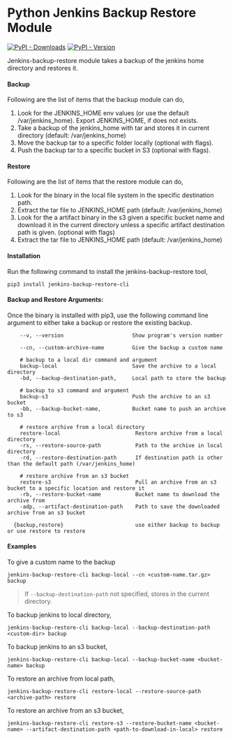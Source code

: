 # Python Jenkins Backup Restore Module

[![PyPI - Downloads](https://img.shields.io/pypi/dm/jenkins-backup-restore-cli?style=plastic)](https://pypi.org/project/jenkins-backup-restore-cli/)
[![PyPI - Version](https://img.shields.io/pypi/v/jenkins-backup-restore-cli?style=plasticl&logo=pypi)](https://pypi.org/project/jenkins-backup-restore-cli/)

Jenkins-backup-restore module takes a backup of the jenkins home directory and restores it.

#### Backup

Following are the list of items that the backup module can do,

1. Look for the JENKINS_HOME env values (or use the default /var/jenkins_home). Export JENKINS_HOME, if does not exists.
2. Take a backup of the jenkins_home with tar and stores it in current directory (default: /var/jenkins_home)
3. Move the backup tar to a specific folder locally (optional with flags).
4. Push the backup tar to a specific bucket in S3 (optional with flags). 

#### Restore
Following are the list of items that the restore module can do,

1. Look for the binary in the local file system in the specific destination path.
2. Extract the tar file to JENKINS_HOME path (default: /var/jenkins_home)
3. Look for the a artifact binary in the s3 given a specific bucket name and download it in the current directory unless a specific artifact destination path is given. (optional with flags)
4. Extract the tar file to JENKINS_HOME path (default: /var/jenkins_home)

#### Installation
Run the following command to install the jenkins-backup-restore tool,
```
pip3 install jenkins-backup-restore-cli
```

#### Backup and Restore Arguments:
Once the binary is installed with pip3, use the following command line argument to either take a backup or restore the existing backup.
 
```
    --v, --version                      Show program's version number

    --cn, --custom-archive-name         Give the backup a custom name
    
    # backup to a local dir command and argument
    backup-local                        Save the archive to a local directory
    -bd, --backup-destination-path,     Local path to store the backup
    
    # backup to s3 command and argument
    backup-s3                           Push the archive to an s3 bucket
    -bb, --backup-bucket-name,          Bucket name to push an archive to s3
    
    # restore archive from a local directory 
    restore-local                        Restore archive from a local directory
    -rs, --restore-source-path           Path to the archive in local directory
    -rd, --restore-destination-path      If destination path is other than the default path (/var/jenkins_home)
    
    # restore archive from an s3 bucket
    restore-s3                           Pull an archive from an s3 bucket to a specific location and restore it
    -rb, --restore-bucket-name           Bucket name to download the archive from
    -adp, --artifact-destination-path    Path to save the downloaded archive from an s3 bucket

  {backup,restore}                       use either backup to backup or use restore to restore
```

#### Examples

To give a custom name to the backup
```
jenkins-backup-restore-cli backup-local --cn <custom-name.tar.gz> backup
```
> If `--backup-destination-path` not specified, stores in the current directory.

To backup jenkins to local directory,
```
jenkins-backup-restore-cli backup-local --backup-destination-path <custom-dir> backup
```

To backup jenkins to an s3 bucket,
```
jenkins-backup-restore-cli backup-local --backup-bucket-name <bucket-name> backup
```

To restore an archive from local path,
```
jenkins-backup-restore-cli restore-local --restore-source-path <archive-path> restore
```

To restore an archive from an s3 bucket,
```
jenkins-backup-restore-cli restore-s3 --restore-bucket-name <bucket-name> --artifact-destination-path <path-to-download-in-local> restore
```
